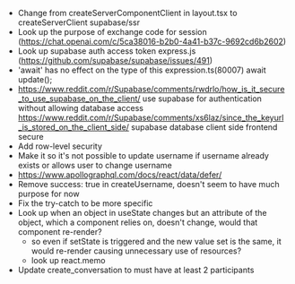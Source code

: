 -   Change from createServerComponentClient in layout.tsx to createServerClient supabase/ssr
-   Look up the purpose of exchange code for session (https://chat.openai.com/c/5ca38016-b2b0-4a41-b37c-9692cd6b2602)
-   Look up supabase auth access token express.js (https://github.com/supabase/supabase/issues/491)
-   'await' has no effect on the type of this expression.ts(80007)             await update();
-   https://www.reddit.com/r/Supabase/comments/rwdrlo/how_is_it_secure_to_use_supabase_on_the_client/ use supabase for authentication without allowing database access https://www.reddit.com/r/Supabase/comments/xs6laz/since_the_keyurl_is_stored_on_the_client_side/ supabase database client side frontend secure
-   Add row-level security
-   Make it so it's not possible to update username if username already exists or allows user to change username
-   https://www.apollographql.com/docs/react/data/defer/
-   Remove success: true in createUsername, doesn't seem to have much purpose for now
-   Fix the try-catch to be more specific
-   Look up when an object in useState changes but an attribute of the object, which a component relies on, doesn't change, would that component re-render?
    - so even if setState is triggered and the new value set is the same, it would re-render causing unnecessary use of resources?
    - look up react.memo
-   Update create_conversation to must have at least 2 participants